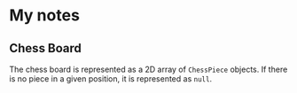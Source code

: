 # My notes

## Chess Board

The chess board is represented as a 2D array of `ChessPiece` objects.
If there is no piece in a given position, it is represented as `null`.